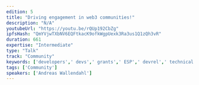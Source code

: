 ```yaml
---
edition: 5
title: "Driving engagement in web3 communities!"
description: "N/A"
youtubeUrl: "https://youtu.be/rQUp192CbZg"
ipfsHash: "QmYVjwTXbNV6EQFtkacK9ofkWgpUexk3Ra3us1Q1zQh3vR"
duration: 661
expertise: "Intermediate"
type: "Talk"
track: "Community"
keywords: ['developers',' devs',' grants',' ESP',' devrel',' technical']
tags: ['Community']
speakers: ['Andreas Wallendahl']
---
```


